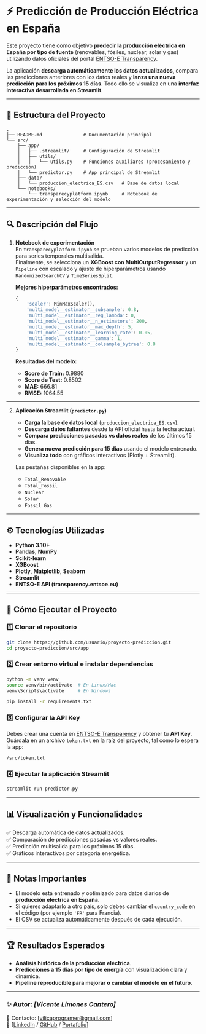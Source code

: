 # ⚡ Predicción de Producción Eléctrica en España

Este proyecto tiene como objetivo **predecir la producción eléctrica en España por tipo de fuente** (renovables, fósiles, nuclear, solar y gas) utilizando datos oficiales del portal [ENTSO-E Transparency](https://transparency.entsoe.eu/).  

La aplicación **descarga automáticamente los datos actualizados**, compara las predicciones anteriores con los datos reales y **lanza una nueva predicción para los próximos 15 días**. Todo ello se visualiza en una **interfaz interactiva desarrollada en Streamlit**.

---

## 📂 **Estructura del Proyecto**

```
.
├── README.md               # Documentación principal
└── src/
    ├── app/
    │   ├── .streamlit/     # Configuración de Streamlit
    │   ├── utils/
    │   │   └── utils.py    # Funciones auxiliares (procesamiento y predicción)
    │   └── predictor.py    # App principal de Streamlit
    ├── data/
    │   └── produccion_electrica_ES.csv   # Base de datos local
    └── notebooks/
        └── transparecyplatform.ipynb     # Notebook de experimentación y selección del modelo
```

---

## 🔍 **Descripción del Flujo**

1. **Notebook de experimentación**  
   En `transparecyplatform.ipynb` se prueban varios modelos de predicción para series temporales multisalida.  
   Finalmente, se selecciona un **XGBoost con MultiOutputRegressor** y un `Pipeline` con escalado y ajuste de hiperparámetros usando `RandomizedSearchCV` y `TimeSeriesSplit`.

   **Mejores hiperparámetros encontrados:**
   ```python
   {
       'scaler': MinMaxScaler(),
       'multi_model__estimator__subsample': 0.8,
       'multi_model__estimator__reg_lambda': 0,
       'multi_model__estimator__n_estimators': 200,
       'multi_model__estimator__max_depth': 5,
       'multi_model__estimator__learning_rate': 0.05,
       'multi_model__estimator__gamma': 1,
       'multi_model__estimator__colsample_bytree': 0.8
   }
   ```
   **Resultados del modelo:**
   - **Score de Train:** 0.9880  
   - **Score de Test:** 0.8502  
   - **MAE:** 666.81  
   - **RMSE:** 1064.55  

---

2. **Aplicación Streamlit (`predictor.py`)**  
   - **Carga la base de datos local** (`produccion_electrica_ES.csv`).
   - **Descarga datos faltantes** desde la API oficial hasta la fecha actual.
   - **Compara predicciones pasadas vs datos reales** de los últimos 15 días.
   - **Genera nueva predicción para 15 días** usando el modelo entrenado.
   - **Visualiza todo** con gráficos interactivos (Plotly + Streamlit).

   Las pestañas disponibles en la app:
   - `Total_Renovable`
   - `Total_Fossil`
   - `Nuclear`
   - `Solar`
   - `Fossil Gas`

---

## ⚙️ **Tecnologías Utilizadas**
- **Python 3.10+**
- **Pandas**, **NumPy**
- **Scikit-learn**
- **XGBoost**
- **Plotly**, **Matplotlib**, **Seaborn**
- **Streamlit**
- **ENTSO-E API (transparency.entsoe.eu)**

---

## 🚀 **Cómo Ejecutar el Proyecto**

### 1️⃣ **Clonar el repositorio**
```bash
git clone https://github.com/usuario/proyecto-prediccion.git
cd proyecto-prediccion/src/app
```

### 2️⃣ **Crear entorno virtual e instalar dependencias**
```bash
python -m venv venv
source venv/bin/activate  # En Linux/Mac
venv\Scripts\activate     # En Windows

pip install -r requirements.txt
```

### 3️⃣ **Configurar la API Key**
Debes crear una cuenta en [ENTSO-E Transparency](https://transparency.entsoe.eu/) y obtener tu **API Key**.  
Guárdala en un archivo `token.txt` en la raíz del proyecto, tal como lo espera la app:
```
/src/token.txt
```

### 4️⃣ **Ejecutar la aplicación Streamlit**
```bash
streamlit run predictor.py
```

---

## 📊 **Visualización y Funcionalidades**
✅ Descarga automática de datos actualizados.  
✅ Comparación de predicciones pasadas vs valores reales.  
✅ Predicción multisalida para los próximos 15 días.  
✅ Gráficos interactivos por categoría energética.  

---

## 📌 **Notas Importantes**
- El modelo está entrenado y optimizado para datos diarios de **producción eléctrica en España**.
- Si quieres adaptarlo a otro país, solo debes cambiar el `country_code` en el código (por ejemplo `'FR'` para Francia).
- El CSV se actualiza automáticamente después de cada ejecución.

---

## 🏆 **Resultados Esperados**
- **Análisis histórico de la producción eléctrica**.
- **Predicciones a 15 días por tipo de energía** con visualización clara y dinámica.
- **Pipeline reproducible para mejorar o cambiar el modelo en el futuro**.

---

### ✨ Autor: *[Vicente Limones Cantero]*  
📧 Contacto: [vilicaprogramer@gmail.com]  
🔗 [[LinkedIn](www.linkedin.com/in/vicente-limones-cantero-3a167328a) / [GitHub](https://github.com/Vilicaprogramer) / [Portafolio](https://vilicaprogramer.github.io/Portfolio_HTML/)]  
